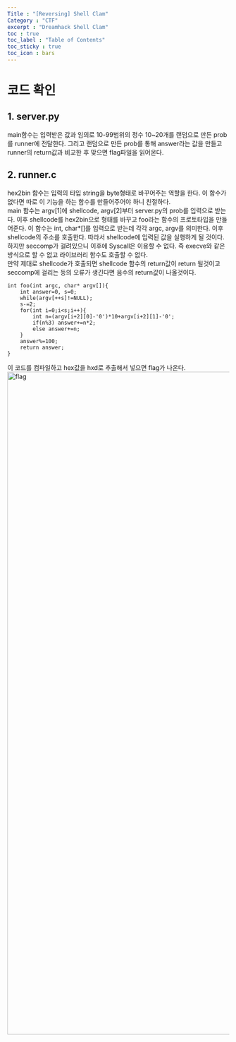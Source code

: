 ```yaml
---
Title : "[Reversing] Shell Clam"
Category : "CTF"
excerpt : "Dreamhack Shell Clam"
toc : true
toc_label : "Table of Contents"
toc_sticky : true
toc_icon : bars
---
```


# 코드 확인
## 1. server.py
main함수는 입력받은 값과 임의로 10-99범위의 정수 10~20개를 랜덤으로 만든 prob를 runner에 전달한다. 그리고 랜덤으로 만든 prob를 통해 answer라는 값을 만들고 runner의 return값과 비교한 후 맞으면 flag파일을 읽어온다.   
## 2. runner.c  
hex2bin 함수는 입력의 타입 string을 byte형태로 바꾸어주는 역할을 한다. 이 함수가 없다면 따로 이 기능을 하는 함수를 만들어주어야 하니 친절하다.  
main 함수는 argv[1]에 shellcode, argv[2]부터 server.py의 prob를 입력으로 받는다. 이후 shellcode를 hex2bin으로 형태를 바꾸고 foo라는 함수의 프로토타입을 만들어준다. 이 함수는 int, char\*[]를 입력으로 받는데 각각 argc, argv를 의미한다. 이후 shellcode의 주소를 호출한다. 따라서 shellcode에 입력된 값을 실행하게 될 것이다.   
하지만 seccomp가 걸려있으니 이후에 Syscall은 이용할 수 없다. 즉 execve와 같은 방식으로 할 수 없고 라이브러리 함수도 호출할 수 없다.  
만약 제대로 shellcode가 호출되면 shellcode 함수의 return값이 return 될것이고 seccomp에 걸리는 등의 오류가 생긴다면 음수의 return값이 나올것이다.
~~~
int foo(int argc, char* argv[]){
    int answer=0, s=0;
    while(argv[++s]!=NULL);
    s-=2;
    for(int i=0;i<s;i++){
        int n=(argv[i+2][0]-'0')*10+argv[i+2][1]-'0';
        if(n%3) answer+=n*2;
        else answer+=n;
    }
    answer%=100;
    return answer;
}
~~~
이 코드를 컴파일하고 hex값을 hxd로 추출해서 넣으면 flag가 나온다.  
<img width="1502" alt="flag" src="https://user-images.githubusercontent.com/45323902/155170852-6b7b8365-f573-4458-9766-a0d3b7962cdf.png">
